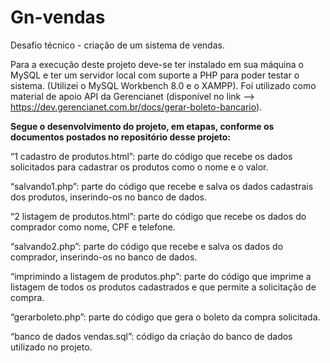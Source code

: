 # Gn-vendas
Desafio técnico - criação de um sistema de vendas.

Para a execução deste projeto deve-se ter instalado em sua máquina o MySQL e ter um servidor local com suporte a PHP para poder testar o sistema. 
(Utilizei o MySQL Workbench 8.0 e o XAMPP).
Foi utilizado como material de apoio API da Gerencianet (disponível no link --> https://dev.gerencianet.com.br/docs/gerar-boleto-bancario).

<B> Segue o desenvolvimento do projeto, em etapas, conforme os documentos postados no repositório desse projeto: </B>

“1 cadastro de produtos.html”: parte do código que recebe os dados solicitados para cadastrar os produtos como o nome e o valor.

“salvando1.php”: parte do código que recebe e salva os dados cadastrais dos produtos, inserindo-os no banco de dados.

“2 listagem de produtos.html”: parte do código que recebe os dados do comprador como nome, CPF e telefone.

“salvando2.php”: parte do código que recebe e salva os dados do comprador, inserindo-os no banco de dados.

“imprimindo a listagem de produtos.php”: parte do código que imprime a listagem de todos os produtos cadastrados e que permite a solicitação de compra.

“gerarboleto.php”: parte do código que gera o boleto da compra solicitada.

“banco de dados vendas.sql”: código da criação do banco de dados utilizado no projeto.

